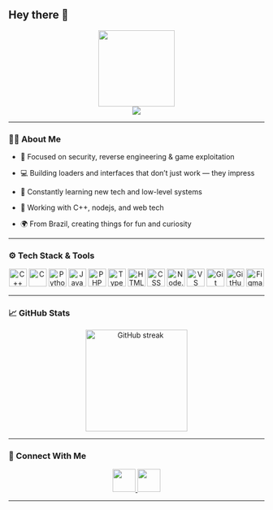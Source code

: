 ## Hey there 👋

<div align="center">
  <img height="150" src="https://cdn.discordapp.com/attachments/857714045251878972/1260604843350036630/dc3ecdab0fa15f3bd29d1e20718648e6.gif?ex=668fed3f&is=668e9bbf&hm=b5f5f12f777feac9b28ff50c62ee4f882853c8e9d41f74e8c98ad12bc862c420&" />
</div>

<div align="center">
  <img src="https://visitor-badge.laobi.icu/badge?page_id=fuckbtc.fuckbtc&left_color=gray&right_color=blue" />
</div>

---

### 👨‍💻 About Me

- 🔐 Focused on security, reverse engineering & game exploitation  
- 💻 Building loaders and interfaces that don’t just work — they impress

- 🧠 Constantly learning new tech and low-level systems  
- 🧩 Working with C++, nodejs, and web tech  
- 🌍 From Brazil, creating things for fun and curiosity

---

### ⚙️ Tech Stack & Tools

<div align="center">
  <img src="https://cdn.jsdelivr.net/gh/devicons/devicon/icons/cplusplus/cplusplus-original.svg" height="35" alt="C++" />
  <img src="https://cdn.jsdelivr.net/gh/devicons/devicon/icons/c/c-original.svg" height="35" alt="C" />
  <img src="https://cdn.jsdelivr.net/gh/devicons/devicon/icons/python/python-original.svg" height="35" alt="Python" />
  <img src="https://cdn.jsdelivr.net/gh/devicons/devicon/icons/javascript/javascript-original.svg" height="35" alt="JavaScript" />
  <img src="https://cdn.jsdelivr.net/gh/devicons/devicon/icons/php/php-original.svg" height="35" alt="PHP" />
  <img src="https://cdn.jsdelivr.net/gh/devicons/devicon/icons/typescript/typescript-original.svg" height="35" alt="TypeScript" />
  <img src="https://cdn.jsdelivr.net/gh/devicons/devicon/icons/html5/html5-original.svg" height="35" alt="HTML" />
  <img src="https://cdn.jsdelivr.net/gh/devicons/devicon/icons/css3/css3-original.svg" height="35" alt="CSS" />
  <img src="https://cdn.jsdelivr.net/gh/devicons/devicon/icons/nodejs/nodejs-original.svg" height="35" alt="Node.js" />
  <img src="https://cdn.jsdelivr.net/gh/devicons/devicon/icons/visualstudio/visualstudio-plain.svg" height="35" alt="VS" />
  <img src="https://cdn.jsdelivr.net/gh/devicons/devicon/icons/git/git-original.svg" height="35" alt="Git" />
  <img src="https://cdn.jsdelivr.net/gh/devicons/devicon/icons/github/github-original.svg" height="35" alt="GitHub" />
  <img src="https://skillicons.dev/icons?i=figma" height="35" alt="Figma" />
</div>

---

### 📈 GitHub Stats

<div align="center">
  <img src="https://streak-stats.demolab.com?user=fuckbtc&theme=dark&hide_border=true&border_radius=5&date_format=M%20j%5B%2C%20Y%5D" height="200" alt="GitHub streak" />
</div>

---

### 📡 Connect With Me

<div align="center">
  <a href="https://www.youtube.com/channel/UCkNRCbmH66uDZjwWDh3wwEg" target="_blank">
    <img src="https://raw.githubusercontent.com/maurodesouza/profile-readme-generator/master/src/assets/icons/social/youtube/default.svg" width="45" />
  </a>
  <a href="https://discord.com/users/1292830405300453437" target="_blank">
    <img src="https://raw.githubusercontent.com/maurodesouza/profile-readme-generator/master/src/assets/icons/social/discord/default.svg" width="45" />
  </a>
</div>

---
